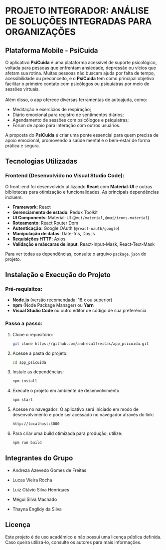 # PROJETO INTEGRADOR: ANÁLISE DE SOLUÇÕES INTEGRADAS PARA ORGANIZAÇÕES

## Plataforma Mobile - PsiCuida

O aplicativo **PsiCuida** é uma plataforma acessível de suporte psicológico, voltada para pessoas que enfrentam ansiedade, depressão ou vícios que afetam sua rotina. Muitas pessoas não buscam ajuda por falta de tempo, acessibilidade ou preconceito, e o **PsiCuida** tem como principal objetivo facilitar o primeiro contato com psicólogos ou psiquiatras por meio de sessões virtuais. 
<br><br> 
Além disso, o app oferece diversas ferramentas de autoajuda, como:

- Meditação e exercícios de respiração;
- Diário emocional para registro de sentimentos diários;
- Agendamento de sessões com psicólogos e psiquiatras;
- Fórum de apoio para interação com outros usuários.

A proposta do **PsiCuida** é criar uma ponte essencial para quem precisa de apoio emocional, promovendo a saúde mental e o bem-estar de forma prática e segura.
<br>

## Tecnologias Utilizadas

### Frontend (Desenvolvido no Visual Studio Code):

O front-end foi desenvolvido utilizando **React** com **Material-UI** e outras bibliotecas para otimização e funcionalidades. As principais dependências incluem:

- **Framework**: React
- **Gerenciamento de estado**: Redux Toolkit
- **UI Components**: Material-UI (`@mui/material`, `@mui/icons-material`)
- **Roteamento**: React Router Dom
- **Autenticação**: Google OAuth (`@react-oauth/google`)
- **Manipulação de datas**: Date-fns, Day.js
- **Requisições HTTP**: Axios
- **Validação e máscaras de input**: React-Input-Mask, React-Text-Mask

Para ver todas as dependências, consulte o arquivo `package.json` do projeto.

## Instalação e Execução do Projeto

### Pré-requisitos:

- **Node.js** (versão recomendada: 18.x ou superior)
- **npm** (Node Package Manager) ou **Yarn**
- **Visual Studio Code** ou outro editor de código de sua preferência

### Passo a passo:

1. Clone o repositório:

   ```bash
   git clone https://github.com/andreza1freitas/app_psicuida.git

2. Acesse a pasta do projeto:

   ```bash
   cd app_psicuida

3. Instale as dependências:

   ```bash
   npm install

4. Execute o projeto em ambiente de desenvolvimento:

   ```bash
   npm start

5. Acesse no navegador: O aplicativo será iniciado em modo de desenvolvimento e pode ser acessado no navegador através do link:

   ```bash
   http://localhost:3000

6. Para criar uma build otimizada para produção, utilize:

   ```bash
   npm run build

## Integrantes do Grupo

- Andreza Azevedo Gomes de Freitas

- Lucas Vieira Rocha

- Luiz Otávio Silva Henriques

- Mégui Silva Machado

- Thayna Englidy da Silva

## Licença
Este projeto é de uso acadêmico e não possui uma licença pública definida. Caso queira utilizá-lo, consulte os autores para mais informações.



